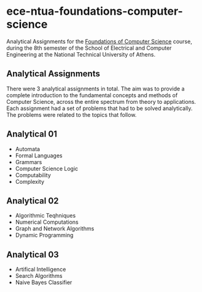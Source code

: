 # ece-ntua-foundations-computer-science

Analytical Assignments for the [Foundations of Computer Science](https://www.ece.ntua.gr/en/undergraduate/courses/3355) course, during the 8th semester of the School of Electrical and Computer Engineering at the National Technical University of Athens.

## Analytical Assignments

There were 3 analytical assignments in total. The aim was to provide a complete introduction to the fundamental concepts and methods of Computer Science, across the entire spectrum from theory to applications. Each assignment had a set of problems that had to be solved analytically. The problems were related to the topics that follow.

## Analytical 01

- Automata
- Formal Languages
- Grammars
- Computer Science Logic
- Computability
- Complexity

## Analytical 02

- Algorithmic Teqhniques
- Numerical Computations
- Graph and Network Algorithms
- Dynamic Programming

## Analytical 03

- Artifical Intelligence
- Search Algorithms
- Naive Bayes Classifier